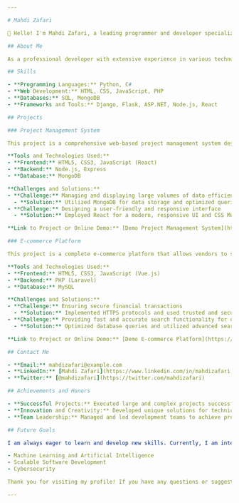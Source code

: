 ```yaml
---

# Mahdi Zafari

👋 Hello! I'm Mahdi Zafari, a leading programmer and developer specializing in web and software development. Here, you can explore my projects, achievements, and contributions in the technology world.

## About Me

As a professional developer with extensive experience in various technologies, I am passionate about creating innovative and effective solutions for complex problems. My expertise in multiple programming languages and tools enables me to successfully tackle challenging projects and achieve excellent results.

## Skills

- **Programming Languages:** Python, C#
- **Web Development:** HTML, CSS, JavaScript, PHP
- **Databases:** SQL, MongoDB
- **Frameworks and Tools:** Django, Flask, ASP.NET, Node.js, React

## Projects

### Project Management System

This project is a comprehensive web-based project management system designed to help teams and organizations efficiently manage their projects. The system includes features such as task creation and management, deadline setting, project progress tracking, and reminder notifications.

**Tools and Technologies Used:**
- **Frontend:** HTML5, CSS3, JavaScript (React)
- **Backend:** Node.js, Express
- **Database:** MongoDB

**Challenges and Solutions:**
- **Challenge:** Managing and displaying large volumes of data efficiently
  - **Solution:** Utilized MongoDB for data storage and optimized queries for better performance
- **Challenge:** Designing a user-friendly and responsive interface
  - **Solution:** Employed React for a modern, responsive UI and CSS Modules for effective styling

**Link to Project or Online Demo:** [Demo Project Management System](https://example.com/project-management-demo)

### E-commerce Platform

This project is a complete e-commerce platform that allows vendors to sell their products online and provides customers with a seamless, quick, and secure shopping experience. Key features of this platform include advanced search, product filtering, shopping cart system, and online payment integration.

**Tools and Technologies Used:**
- **Frontend:** HTML5, CSS3, JavaScript (Vue.js)
- **Backend:** PHP (Laravel)
- **Database:** MySQL

**Challenges and Solutions:**
- **Challenge:** Ensuring secure financial transactions
  - **Solution:** Implemented HTTPS protocols and used trusted and secure payment gateways
- **Challenge:** Providing fast and accurate search functionality for users
  - **Solution:** Optimized database queries and utilized advanced search techniques in MySQL for quick and precise results

**Link to Project or Online Demo:** [Demo E-commerce Platform](https://example.com/e-commerce-demo)

## Contact Me

- **Email:** mahdizafari@example.com
- **LinkedIn:** [Mahdi Zafari](https://www.linkedin.com/in/mahdizafari)
- **Twitter:** [@mahdizafari](https://twitter.com/mahdizafari)

## Achievements and Honors

- **Successful Projects:** Executed large and complex projects successfully and received positive feedback from clients.
- **Innovation and Creativity:** Developed unique solutions for technical problems and enhanced system efficiency.
- **Team Leadership:** Managed and led development teams to achieve project goals on time.

## Future Goals

I am always eager to learn and develop new skills. Currently, I am interested in enhancing my knowledge in the following areas:

- Machine Learning and Artificial Intelligence
- Scalable Software Development
- Cybersecurity

Thank you for visiting my profile! If you have any questions or suggestions, feel free to get in touch.

---
```

